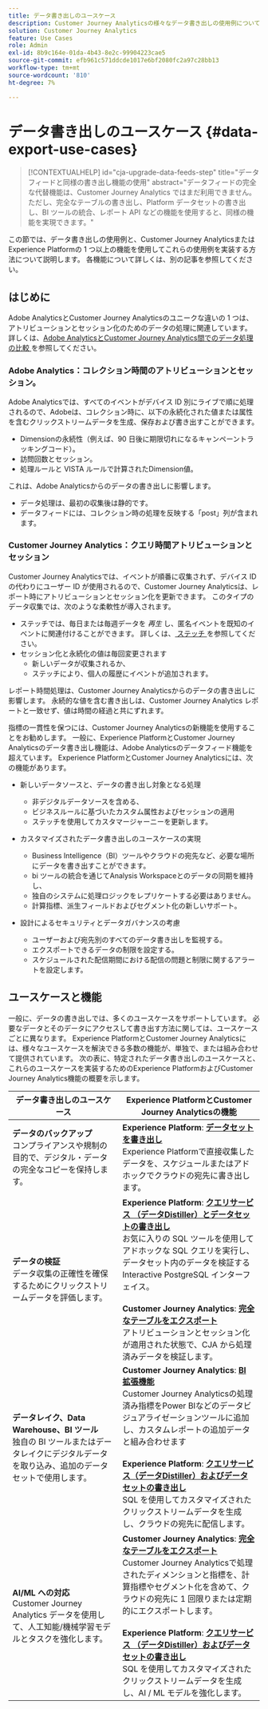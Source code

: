 ```yaml
---
title: データ書き出しのユースケース
description: Customer Journey Analyticsの様々なデータ書き出しの使用例について
solution: Customer Journey Analytics
feature: Use Cases
role: Admin
exl-id: 8b9c164e-01da-4b43-8e2c-99904223cae5
source-git-commit: efb961c571ddcde1017e6bf2080fc2a97c28bb13
workflow-type: tm+mt
source-wordcount: '810'
ht-degree: 7%

---
```


# データ書き出しのユースケース {#data-export-use-cases}

<!-- This contextual help is for the upgrade checklist -->

<!-- markdownlint-disable MD034 -->

>[!CONTEXTUALHELP]
>id="cja-upgrade-data-feeds-step"
>title="データフィードと同様の書き出し機能の使用"
>abstract="データフィードの完全な代替機能は、Customer Journey Analytics ではまだ利用できません。ただし、完全なテーブルの書き出し、Platform データセットの書き出し、BI ツールの統合、レポート API などの機能を使用すると、同様の機能を実現できます。"

<!-- markdownlint-enable MD034 -->

この節では、データ書き出しの使用例と、Customer Journey AnalyticsまたはExperience Platformの 1 つ以上の機能を使用してこれらの使用例を実装する方法について説明します。 各機能について詳しくは、別の記事を参照してください。

## はじめに

Adobe AnalyticsとCustomer Journey Analyticsのユニークな違いの 1 つは、アトリビューションとセッション化のためのデータの処理に関連しています。 詳しくは、[Adobe AnalyticsとCustomer Journey Analytics間でのデータ処理の比較 ](/help/getting-started/aa-vs-cja/data-processing-comparisons.md) を参照してください。

### Adobe Analytics：コレクション時間のアトリビューションとセッション。

Adobe Analyticsでは、すべてのイベントがデバイス ID 別にライブで順に処理されるので、Adobeは、コレクション時に、以下の永続化された値または属性を含むクリックストリームデータを生成、保存および書き出すことができます。

* Dimensionの永続性（例えば、90 日後に期限切れになるキャンペーントラッキングコード）。
* 訪問回数とセッション。
* 処理ルールと VISTA ルールで計算されたDimension値。

これは、Adobe Analyticsからのデータの書き出しに影響します。

* データ処理は、最初の収集後は静的です。
* データフィードには、コレクション時の処理を反映する「post」列が含まれます。


### Customer Journey Analytics：クエリ時間アトリビューションとセッション

Customer Journey Analyticsでは、イベントが順番に収集されず、デバイス ID の代わりにユーザー ID が使用されるので、Customer Journey Analyticsは、レポート時にアトリビューションとセッション化を更新できます。 このタイプのデータ収集では、次のような柔軟性が導入されます。

* ステッチでは、毎日または毎週データを _再生_ し、匿名イベントを既知のイベントに関連付けることができます。 詳しくは、[ ステッチ ](../../stitching/overview.md) を参照してください。
* セッション化と永続化の値は毎回変更されます
   * 新しいデータが収集されるか、
   * ステッチにより、個人の履歴にイベントが追加されます。

レポート時間処理は、Customer Journey Analyticsからのデータの書き出しに影響します。 永続的な値を含む書き出しは、Customer Journey Analytics レポートと一致せず、値は時間の経過と共にずれます。

指標の一貫性を保つには、Customer Journey Analyticsの新機能を使用することをお勧めします。 一般に、Experience PlatformとCustomer Journey Analyticsのデータ書き出し機能は、Adobe Analyticsのデータフィード機能を超えています。 Experience PlatformとCustomer Journey Analyticsには、次の機能があります。

* 新しいデータソースと、データの書き出し対象となる処理

   * 非デジタルデータソースを含める、
   * ビジネスルールに基づいたカスタム属性およびセッションの適用
   * ステッチを使用してカスタマージャーニーを更新します。

* カスタマイズされたデータ書き出しのユースケースの実現

   * Business Intelligence（BI）ツールやクラウドの宛先など、必要な場所にデータを書き出すことができます。
   * bi ツールの統合を通じてAnalysis Workspaceとのデータの同期を維持し、
   * 独自のシステムに処理ロジックをレプリケートする必要はありません。
   * 計算指標、派生フィールドおよびセグメント化の新しいサポート。

* 設計によるセキュリティとデータガバナンスの考慮

   * ユーザーおよび宛先別のすべてのデータ書き出しを監視する。
   * エクスポートできるデータの制限を設定する。
   * スケジュールされた配信期間における配信の問題と制限に関するアラートを設定します。


## ユースケースと機能

一般に、データの書き出しでは、多くのユースケースをサポートしています。 必要なデータとそのデータにアクセスして書き出す方法に関しては、ユースケースごとに異なります。 Experience PlatformとCustomer Journey Analyticsには、様々なユースケースを解決できる多数の機能が、単独で、または組み合わせて提供されています。 次の表に、特定されたデータ書き出しのユースケースと、これらのユースケースを実装するためのExperience PlatformおよびCustomer Journey Analytics機能の概要を示します。

| データ書き出しのユースケース | Experience PlatformとCustomer Journey Analyticsの機能 |
|---|---|
| **データのバックアップ**<br/> コンプライアンスや規制の目的で、デジタル・データの完全なコピーを保持します。 | **Experience Platform**: [**データセットを書き出し**](export-datasets.md)<br/> Experience Platformで直接収集したデータを、スケジュールまたはアドホックでクラウドの宛先に書き出します。 |
| **データの検証**<br/> データ収集の正確性を確保するためにクリックストリームデータを評価します。 | **Experience Platform**: [**クエリサービス （データDistiller）とデータセットの書き出し**](queryservice-export-datasets.md)<br/> お気に入りの SQL ツールを使用してアドホックな SQL クエリを実行し、データセット内のデータを検証する Interactive PostgreSQL インターフェイス。<br/><br/>**Customer Journey Analytics**: [**完全なテーブルをエクスポート**](export-full-table.md)<br/> アトリビューションとセッション化が適用された状態で、CJA から処理済みデータを検証します。 |
| **データレイク、Data Warehouse、BI ツール**<br/> 独自の BI ツールまたはデータレイクにデジタルデータを取り込み、追加のデータセットで使用します。 | **Customer Journey Analytics**: [**BI 拡張機能**](bi-extension.md)<br/> Customer Journey Analyticsの処理済み指標をPower BIなどのデータビジュアライゼーションツールに追加し、カスタムレポートの追加データと組み合わせます <br/><br/>**Experience Platform**: [**クエリサービス（データDistiller）およびデータセットの書き出し**](queryservice-export-datasets.md)<br> SQL を使用してカスタマイズされたクリックストリームデータを生成し、クラウドの宛先に配信します。 |
| **AI/ML への対応**<br/> Customer Journey Analytics データを使用して、人工知能/機械学習モデルとタスクを強化します。 | **Customer Journey Analytics**: [**完全なテーブルをエクスポート**](export-full-table.md)<br/> Customer Journey Analyticsで処理されたディメンションと指標を、計算指標やセグメント化を含めて、クラウドの宛先に 1 回限りまたは定期的にエクスポートします。<br/><br/>**Experience Platform**: [**クエリサービス （データDistiller）およびデータセットの書き出し**](queryservice-export-datasets.md)<br/> SQL を使用してカスタマイズされたクリックストリームデータを生成し、AI / ML モデルを強化します。 |
